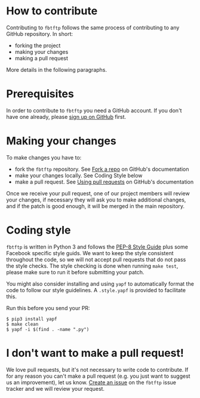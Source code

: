 # How to contribute

Contributing to `fbtftp` follows the same process of contributing to any GitHub
repository. In short:

* forking the project
* making your changes
* making a pull request

More details in the following paragraphs.

# Prerequisites

In order to contribute to `fbtftp` you need a GitHub account. If you don't have
one already, please [sign up on GitHub](https://github.com/signup/free) first.

# Making your changes

To make changes you have to:

* fork the `fbtftp` repository. See [Fork a
 repo](https://help.github.com/articles/fork-a-repo/) on GitHub's documentation
* make your changes locally. See Coding Style below
* make a pull request. See [Using pull
requests](https://help.github.com/articles/using-pull-requests/) on GitHub's
documentation

Once we receive your pull request, one of our project members will review your
changes, if necessary they will ask you to make additional changes, and if the
patch is good enough, it will be merged in the main repository.

# Coding style

`fbtftp` is written in Python 3 and follows the
[PEP-8 Style Guide](https://www.python.org/dev/peps/pep-0008/) plus some
Facebook specific style guids. We want to keep the style consistent throughout
the code, so we will not accept pull requests that do not pass the style
checks.  The style checking is done when running `make test`, please make sure
to run it before submitting your patch.

You might also consider installing and using `yapf` to automatically format
the code to follow our style guidelines. A `.style.yapf` is provided to
facilitate this.

Run this before you send your PR:
```
$ pip3 install yapf
$ make clean
$ yapf -i $(find . -name ".py")
```

# I don't want to make a pull request!

We love pull requests, but it's not necessary to write code to contribute. If
for any reason you can't make a pull request (e.g. you just want to suggest us
an improvement), let us know.
[Create an issue](https://help.github.com/articles/creating-an-issue/)
on the `fbtftp` issue tracker and we will review your request.
